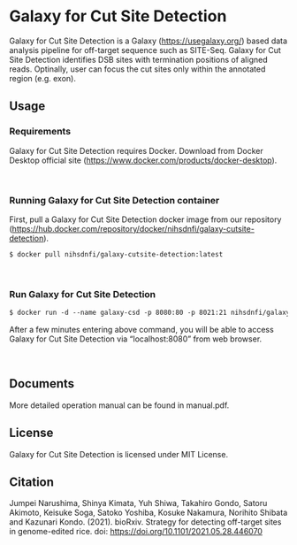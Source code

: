# Galaxy for Cut Site Detection
Galaxy for Cut Site Detection is a Galaxy (https://usegalaxy.org/) based data analysis pipeline for off-target sequence such as SITE-Seq. 
Galaxy for Cut Site Detection identifies DSB sites with termination positions of aligned reads. 
Optinally, user can focus the cut sites only within the annotated region (e.g. exon).


## Usage
### Requirements
Galaxy for Cut Site Detection requires Docker. Download from Docker Desktop official site (https://www.docker.com/products/docker-desktop).

<br>

### Running Galaxy for Cut Site Detection container
First, pull a Galaxy for Cut Site Detection docker image from our repository (https://hub.docker.com/repository/docker/nihsdnfi/galaxy-cutsite-detection).
```vb
$ docker pull nihsdnfi/galaxy-cutsite-detection:latest
```
<br>

### Run Galaxy for Cut Site Detection  
```vb
$ docker run -d --name galaxy-csd -p 8080:80 -p 8021:21 nihsdnfi/galaxy-cutsite-detection:latest
```
After a few minutes entering above command, you will be able to access Galaxy for Cut Site Detection via “localhost:8080” from web browser.

<br>

## Documents
More detailed operation manual can be found in manual.pdf.


## License
Galaxy for Cut Site Detection is licensed under MIT License. 


## Citation
Jumpei Narushima, Shinya Kimata, Yuh Shiwa, Takahiro Gondo, Satoru Akimoto, Keisuke Soga, Satoko Yoshiba, Kosuke Nakamura, Norihito Shibata and Kazunari Kondo. (2021). bioRxiv. Strategy for detecting off-target sites in genome-edited rice. doi: https://doi.org/10.1101/2021.05.28.446070
